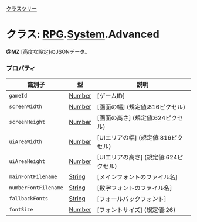 [クラスツリー](index.md)

# クラス: [RPG](RPG.md).[System](RPG.System.md).Advanced
**@MZ** [高度な設定]のJSONデータ。

### プロパティ

| 識別子 | 型 | 説明 |
| --- | --- | --- |
| `gameId` | [Number](Number.md) | [ゲームID] |
| `screenWidth` | [Number](Number.md) | [画面の幅] (規定値:816ピクセル) |
| `screenHeight` | [Number](Number.md) | [画面の高さ] (規定値:624ピクセル) |
| `uiAreaWidth` | [Number](Number.md) | [UIエリアの幅] (規定値:816ピクセル) |
| `uiAreaHeight` | [Number](Number.md) | [UIエリアの高さ] (規定値:624ピクセル) |
| `mainFontFilename` | [String](String.md) | [メインフォントのファイル名] |
| `numberFontFilename` | [String](String.md) | [数字フォントのファイル名] |
| `fallbackFonts` | [String](String.md) | [フォールバックフォント] |
| `fontSize` | [Number](Number.md) | [フォントサイズ] (規定値:26) |
